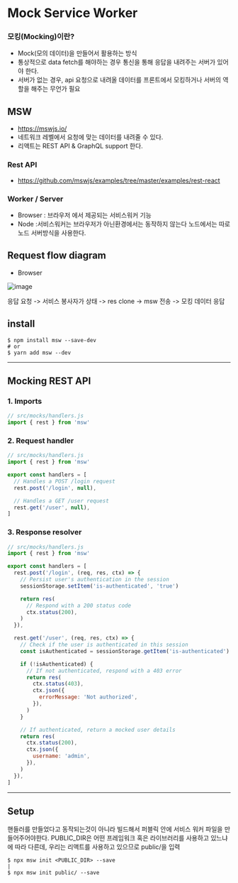 #  Mock Service Worker 


### 모킹(Mocking)이란?

- Mock(모의 데이터)을 만들어서 활용하는 방식
- 통상적으로 data fetch를 해야하는 경우 통신을 통해 응답을 내려주는 서버가 있어야 한다.
- 서버가 없는 경우, api 요청으로 내려올 데이터를 프론트에서 모킹하거나 서버의 역할을 해주는 무언가 필요


##  MSW
- https://mswjs.io/
- 네트워크 레벨에서 요청에 맞는 데이터를 내려줄 수 있다. 
- 리액트는 REST API & GraphQL support 한다.


### Rest API
- https://github.com/mswjs/examples/tree/master/examples/rest-react


### Worker / Server
- Browser : 브라우저 에서 제공되는 서비스워커 기능
- Node :서비스워커는 브라우저가 아닌환경에서는 동작하지 않는다 노드에서는 따로 노드 서버방식을 사용한다. 


## Request flow diagram
- Browser

![image](https://user-images.githubusercontent.com/73993670/157840757-08c6b989-229b-4edc-98ed-372598f2c471.png)

응답 요청 -> 서비스 봉사자가 상태 -> res clone -> msw 전송 -> 모킹 데이터 응답

## install 
```
$ npm install msw --save-dev
# or
$ yarn add msw --dev
```

<hr/>

## Mocking REST API

### 1. Imports
```javascript
// src/mocks/handlers.js
import { rest } from 'msw'
```
### 2. Request handler
```javascript
// src/mocks/handlers.js
import { rest } from 'msw'

export const handlers = [
  // Handles a POST /login request
  rest.post('/login', null),

  // Handles a GET /user request
  rest.get('/user', null),
]
```
### 3. Response resolver
```javascript
// src/mocks/handlers.js
import { rest } from 'msw'

export const handlers = [
  rest.post('/login', (req, res, ctx) => {
    // Persist user's authentication in the session
    sessionStorage.setItem('is-authenticated', 'true')

    return res(
      // Respond with a 200 status code
      ctx.status(200),
    )
  }),

  rest.get('/user', (req, res, ctx) => {
    // Check if the user is authenticated in this session
    const isAuthenticated = sessionStorage.getItem('is-authenticated')

    if (!isAuthenticated) {
      // If not authenticated, respond with a 403 error
      return res(
        ctx.status(403),
        ctx.json({
          errorMessage: 'Not authorized',
        }),
      )
    }

    // If authenticated, return a mocked user details
    return res(
      ctx.status(200),
      ctx.json({
        username: 'admin',
      }),
    )
  }),
]
```


<hr/>

 ## Setup
 핸들러를 만들었다고 동작되는것이 아니라 빌드해서 퍼블릭 안에 서비스 워커 파일을 만들어주어야한다. 
 PUBLIC_DIR은 어떤 프레임워크 혹은 라이브러리를 사용하고 있느냐에 따라 다른데, 우리는 리액트를 사용하고 있으므로 public/을 입력
```
$ npx msw init <PUBLIC_DIR> --save
|
$ npx msw init public/ --save
```
